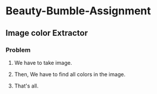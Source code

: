 # Beauty-Bumble-Assignment

## Image color Extractor

### Problem

1. We have to take image.

2. Then, We have to find all colors in the image.

3. That's all.

